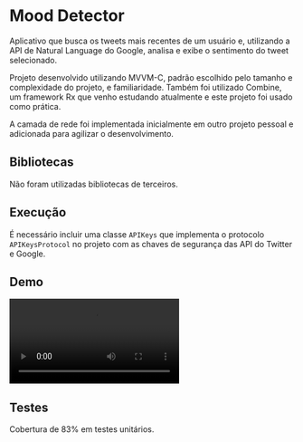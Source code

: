 # Mood Detector
Aplicativo que busca os tweets mais recentes de um usuário e, utilizando a API de Natural Language do Google, analisa e exibe o sentimento do tweet selecionado.

Projeto desenvolvido utilizando MVVM-C, padrão escolhido pelo tamanho e complexidade do projeto, e familiaridade.
Também foi utilizado Combine, um framework Rx que venho estudando atualmente e este projeto foi usado como prática.

A camada de rede foi implementada inicialmente em outro projeto pessoal e adicionada para agilizar o desenvolvimento.

## Bibliotecas
Não foram utilizadas bibliotecas de terceiros.

## Execução
É necessário incluir uma classe `APIKeys` que implementa o protocolo `APIKeysProtocol` no projeto com as chaves de segurança das API do Twitter e Google.

## Demo
![Vídeo](simulator.mp4)

## Testes
Cobertura de 83% em testes unitários.
